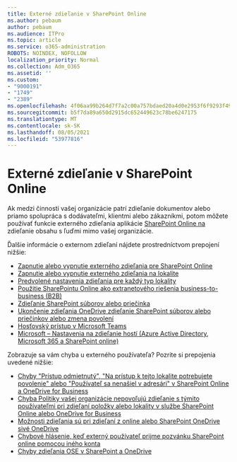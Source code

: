 ```yaml
---
title: Externé zdieľanie v SharePoint Online
ms.author: pebaum
author: pebaum
ms.audience: ITPro
ms.topic: article
ms.service: o365-administration
ROBOTS: NOINDEX, NOFOLLOW
localization_priority: Normal
ms.collection: Adm_O365
ms.assetid: ''
ms.custom:
- "9000191"
- "1749"
- "2389"
ms.openlocfilehash: 4f06aa99b264d7f7a2c00a757bdaed20a4d0e2953f6f9293f4987ae448fb17bb
ms.sourcegitcommit: b5f7da89a650d2915dc652449623c78be6247175
ms.translationtype: MT
ms.contentlocale: sk-SK
ms.lasthandoff: 08/05/2021
ms.locfileid: "53977816"
---
```

# <a name="external-sharing-in-sharepoint-online"></a>Externé zdieľanie v SharePoint Online

Ak medzi činnosti vašej organizácie patrí zdieľanie dokumentov alebo priamo spolupráca s dodávateľmi, klientmi alebo zákazníkmi, potom môžete používať funkcie externého zdieľania aplikácie [SharePoint Online na](https://docs.microsoft.com/sharepoint/external-sharing-overview) zdieľanie obsahu s ľuďmi mimo vašej organizácie.

Ďalšie informácie o externom zdieľaní nájdete prostredníctvom prepojení nižšie:

- [Zapnutie alebo vypnutie externého zdieľania pre SharePoint Online](https://docs.microsoft.com/sharepoint/turn-external-sharing-on-or-off)
- [Zapnutie alebo vypnutie externého zdieľania na lokalite](https://docs.microsoft.com/sharepoint/change-external-sharing-site)
- [Predvolené nastavenia zdieľania pre každý typ lokality](https://docs.microsoft.com/Office365/Enterprise/microsoft-365-guest-settings#sharepoint-site-level)
- [Použitie SharePointu Online ako extranetového riešenia business-to-business (B2B)](https://docs.microsoft.com/sharepoint/create-b2b-extranet)
- [Zdieľanie SharePoint súborov alebo priečinka](https://support.office.com/article/share-sharepoint-files-or-folders-1fe37332-0f9a-4719-970e-d2578da4941c)
- [Ukončenie zdieľania OneDrive zdieľanie SharePoint súborov alebo priečinkov alebo zmena povolení](https://support.office.com/article/stop-sharing-onedrive-or-sharepoint-files-or-folders-or-change-permissions-0a36470f-d7fe-40a0-bd74-0ac6c1e13323)
- [Hosťovský prístup v Microsoft Teams](https://docs.microsoft.com/MicrosoftTeams/guest-access)
- [Microsoft – Nastavenia na zdieľanie hostí (Azure Active Directory, Microsoft 365 a SharePoint online)](https://docs.microsoft.com/Office365/Enterprise/microsoft-365-guest-settings)

Zobrazuje sa vám chyba u externého používateľa? Pozrite si prepojenia uvedené nižšie:

- [Chyby "Prístup odmietnutý", "Na prístup k tejto lokalite potrebujete povolenie" alebo "Používateľ sa nenašiel v adresári" v SharePoint Online a OneDrive for Business](https://docs.microsoft.com/sharepoint/support/administration/access-denied-or-need-permission-error-sharepoint-online-or-onedrive-for-business)
- [Chyba Politiky vašej organizácie nepovoľujú zdieľanie s týmito používateľmi pri zdieľaní položky alebo lokality v službe SharePoint Online alebo OneDrive for Business](https://docs.microsoft.com/sharepoint/support/administration/organization-policies-do-not-allow-you-to-share-with-users-error)
- [Možnosti zdieľania sú pri zdieľaní z online alebo SharePoint OneDrive sivé OneDrive](https://docs.microsoft.com/sharepoint/support/administration/sharing-options-grayed-out-when-sharing-from-sharepoint-online-or-onedrive)
- [Chybové hlásenie, keď externý používateľ prijme pozvánku SharePoint online pomocou iného konta](https://docs.microsoft.com/sharepoint/support/sharing-and-permissions/error-when-external-user-accepts-an-invitation-by-using-another-account)
- [Chyby zdieľania OSE v SharePoint a OneDrive](https://docs.microsoft.com/sharepoint/sharepoint-onedrive-error-message)


